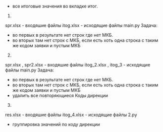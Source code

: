 * все итоговые значения во вкладке итог.

1)
spr.xlsx - входяшие файлы
itog.xlsx - исходящие файлы
main.py
Задача:
- во первых в результате нет строк где нет МКБ.
- во вторых там нет строк с МКБ, если есть хоть одна строка с таким же кодом заявки и пустым МКБ

2)
spr.xlsx , spr2.xlsx - входяшие файлы
itog_2.xlsx , itog_3 - исходящие файлы
main.py
Задача:
- во первых в результате нет строк где нет МКБ.
- во вторых там нет строк с МКБ, если есть хоть одна строка с таким же кодом заявки и пустым МКБ
- удалить все повторяющиеся Коды дирекции

3)
res.xlsx - входяшие файлы
itog_4.xlsx - исходящие файлы
2.py
- группировка значений по коду дирекции


